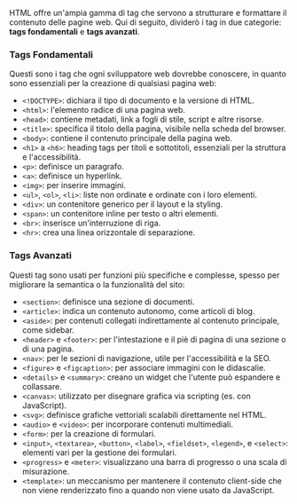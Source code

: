 HTML offre un'ampia gamma di tag che servono a strutturare e formattare il contenuto delle pagine web. Qui di seguito, dividerò i tag in due categorie: **tags fondamentali** e **tags avanzati**.

### Tags Fondamentali
Questi sono i tag che ogni sviluppatore web dovrebbe conoscere, in quanto sono essenziali per la creazione di qualsiasi pagina web:

- `<!DOCTYPE>`: dichiara il tipo di documento e la versione di HTML.
- `<html>`: l'elemento radice di una pagina web.
- `<head>`: contiene metadati, link a fogli di stile, script e altre risorse.
- `<title>`: specifica il titolo della pagina, visibile nella scheda del browser.
- `<body>`: contiene il contenuto principale della pagina web.
- `<h1>` a `<h6>`: heading tags per titoli e sottotitoli, essenziali per la struttura e l'accessibilità.
- `<p>`: definisce un paragrafo.
- `<a>`: definisce un hyperlink.
- `<img>`: per inserire immagini.
- `<ul>`, `<ol>`, `<li>`: liste non ordinate e ordinate con i loro elementi.
- `<div>`: un contenitore generico per il layout e la styling.
- `<span>`: un contenitore inline per testo o altri elementi.
- `<br>`: inserisce un'interruzione di riga.
- `<hr>`: crea una linea orizzontale di separazione.

### Tags Avanzati
Questi tag sono usati per funzioni più specifiche e complesse, spesso per migliorare la semantica o la funzionalità del sito:

- `<section>`: definisce una sezione di documenti.
- `<article>`: indica un contenuto autonomo, come articoli di blog.
- `<aside>`: per contenuti collegati indirettamente al contenuto principale, come sidebar.
- `<header>` e `<footer>`: per l'intestazione e il piè di pagina di una sezione o di una pagina.
- `<nav>`: per le sezioni di navigazione, utile per l'accessibilità e la SEO.
- `<figure>` e `<figcaption>`: per associare immagini con le didascalie.
- `<details>` e `<summary>`: creano un widget che l'utente può espandere e collassare.
- `<canvas>`: utilizzato per disegnare grafica via scripting (es. con JavaScript).
- `<svg>`: definisce grafiche vettoriali scalabili direttamente nel HTML.
- `<audio>` e `<video>`: per incorporare contenuti multimediali.
- `<form>`: per la creazione di formulari.
- `<input>`, `<textarea>`, `<button>`, `<label>`, `<fieldset>`, `<legend>`, e `<select>`: elementi vari per la gestione dei formulari.
- `<progress>` e `<meter>`: visualizzano una barra di progresso o una scala di misurazione.
- `<template>`: un meccanismo per mantenere il contenuto client-side che non viene renderizzato fino a quando non viene usato da JavaScript.
